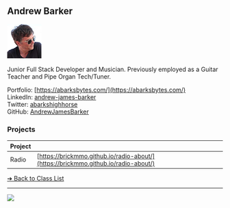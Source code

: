 <style>@import url("//readme.codeadam.ca/readme.css");</style>

## Andrew Barker

![Andrew Barker](../images/andrewjamesbarker.png)

Junior Full Stack Developer and Musician. Previously employed as a Guitar Teacher and Pipe Organ Tech/Tuner.

Portfolio: [https://abarksbytes.com/](https://abarksbytes.com/)  
LinkedIn: [andrew-james-barker](https://www.linkedin.com/in/andrew-james-barker/)  
Twitter: [abarkshighhorse](https://twitter.com/abarkshighhorse)  
GitHub: [AndrewJamesBarker](https://github.com/AndrewJamesBarker)  

### Projects

| Project | |
| - | - |
| Radio | [https://brickmmo.github.io/radio-about/](https://brickmmo.github.io/radio-about/) |

[&#10132; Back to Class List](/)

---

<a href="https://brickmmo.com">
<img src="https://brickmmo.com/images/brickmmo-logo-horizontal.jpg" width="100">
</a>
